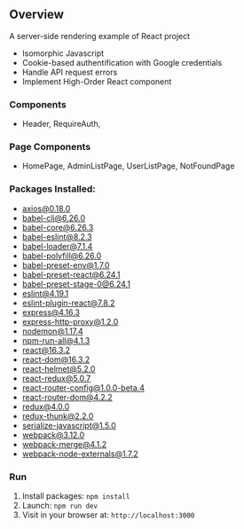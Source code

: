 ## Overview

A server-side rendering example of React project

* Isomorphic Javascript
* Cookie-based authentification with Google credentials
* Handle API request errors
* Implement High-Order React component

### Components

* Header, RequireAuth,

### Page Components

* HomePage, AdminListPage, UserListPage, NotFoundPage

### Packages Installed:

* axios@0.18.0
* babel-cli@6.26.0
* babel-core@6.26.3
* babel-eslint@8.2.3
* babel-loader@7.1.4
* babel-polyfill@6.26.0
* babel-preset-env@1.7.0
* babel-preset-react@6.24.1
* babel-preset-stage-0@6.24.1
* eslint@4.19.1
* eslint-plugin-react@7.8.2
* express@4.16.3
* express-http-proxy@1.2.0
* nodemon@1.17.4
* npm-run-all@4.1.3
* react@16.3.2
* react-dom@16.3.2
* react-helmet@5.2.0
* react-redux@5.0.7
* react-router-config@1.0.0-beta.4
* react-router-dom@4.2.2
* redux@4.0.0
* redux-thunk@2.2.0
* serialize-javascript@1.5.0
* webpack@3.12.0
* webpack-merge@4.1.2
* webpack-node-externals@1.7.2

### Run

1.  Install packages: `npm install`
2.  Launch: `npm run dev`
3.  Visit in your browser at: `http://localhost:3000`
